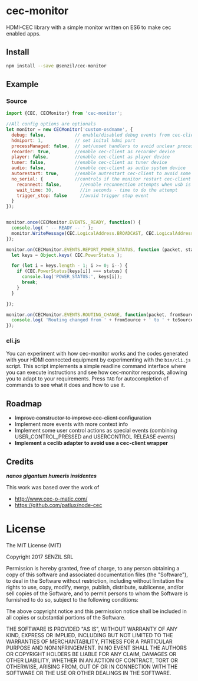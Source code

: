 # cec-monitor
HDMI-CEC library with a simple monitor written on ES6 to make cec enabled apps.

## Install

```bash
npm install --save @senzil/cec-monitor
```

## Example

### Source

```javascript
import {CEC, CECMonitor} from 'cec-monitor';

//All config options are optionals
let monitor = new CECMonitor('custom-osdname', {
  debug: false,           // enable/disabled debug events from cec-client
  hdmiport: 1,            // set inital hdmi port
  processManaged: false,  // set/unset handlers to avoid unclear process exit.
  recorder: true,         //enable cec-client as recorder device
  player: false,          //enable cec-client as player device
  tuner: false,           //enable cec-client as tuner device
  audio: false,           //enable cec-client as audio system device
  autorestart: true,      //enable autrestart cec-client to avoid some wierd conditions
  no_serial: {            //controls if the monitor restart cec-client when that stop after the usb was unplugged
    reconnect: false,       //enable reconnection attempts when usb is unplugged
    wait_time: 30,          //in seconds - time to do the attempt
    trigger_stop: false     //avoid trigger stop event
  }
});


monitor.once(CECMonitor.EVENTS._READY, function() {
  console.log( ' -- READY -- ' );
  monitor.WriteMessage(CEC.LogicalAddress.BROADCAST, CEC.LogicalAddress.TV, CEC.Opcode.GIVE_DEVICE_POWER_STATUS);
});

monitor.on(CECMonitor.EVENTS.REPORT_POWER_STATUS, function (packet, status) {
  let keys = Object.keys( CEC.PowerStatus );

  for (let i = keys.length - 1; i >= 0; i--) {
    if (CEC.PowerStatus[keys[i]] === status) {
      console.log('POWER_STATUS:', keys[i]);
      break;
    }
  }

});

monitor.on(CECMonitor.EVENTS.ROUTING_CHANGE, function(packet, fromSource, toSource) {
  console.log( 'Routing changed from ' + fromSource + ' to ' + toSource + '.' );
});
```

### cli.js

You can experiment with how cec-monitor works and the codes generated with your HDMI connected equipment by 
experimenting with the `bin/cli.js` script. This script implements a simple readline command interface where you can 
execute instructions and see how cec-monitor responds, allowing you to adapt to your requirements. Press `TAB` for
autocompletion of commands to see what it does and how to use it.

## Roadmap

* ~~Improve constructor to improve cec-client configuration~~
* Implement more events with more context info
* Implement some user control actions as special events (combining USER_CONTROL_PRESSED and USERCONTROL RELEASE events)
* **Implement a ceclib adapter to avoid use a cec-client wrapper**

## Credits
**_nanos gigantum humeris insidentes_**

This work was based over the work of

* http://www.cec-o-matic.com/
* https://github.com/patlux/node-cec

# License

The MIT License (MIT)

Copyright 2017 SENZIL SRL

Permission is hereby granted, free of charge, to any person obtaining a copy of this software and associated documentation files (the "Software"), to deal in the Software without restriction, including without limitation the rights to use, copy, modify, merge, publish, distribute, sublicense, and/or sell copies of the Software, and to permit persons to whom the Software is furnished to do so, subject to the following conditions:

The above copyright notice and this permission notice shall be included in all copies or substantial portions of the Software.

THE SOFTWARE IS PROVIDED "AS IS", WITHOUT WARRANTY OF ANY KIND, EXPRESS OR IMPLIED, INCLUDING BUT NOT LIMITED TO THE WARRANTIES OF MERCHANTABILITY, FITNESS FOR A PARTICULAR PURPOSE AND NONINFRINGEMENT. IN NO EVENT SHALL THE AUTHORS OR COPYRIGHT HOLDERS BE LIABLE FOR ANY CLAIM, DAMAGES OR OTHER LIABILITY, WHETHER IN AN ACTION OF CONTRACT, TORT OR OTHERWISE, ARISING FROM, OUT OF OR IN CONNECTION WITH THE SOFTWARE OR THE USE OR OTHER DEALINGS IN THE SOFTWARE.